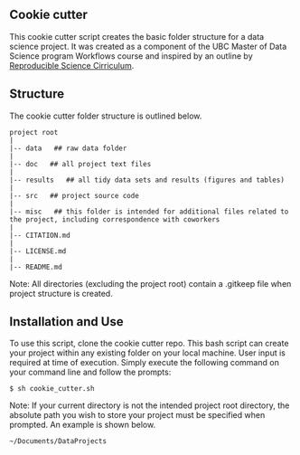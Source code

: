 ## Cookie cutter

This cookie cutter script creates the basic folder structure for a data science project. It was created as a component of the UBC Master of Data Science program Workflows course and inspired by an outline by [Reproducible Science Cirriculum](https://github.com/Reproducible-Science-Curriculum/rr-init). 

## Structure

The cookie cutter folder structure is outlined below.
```
project root
|
|-- data   ## raw data folder 
|
|-- doc   ## all project text files 
|
|-- results   ## all tidy data sets and results (figures and tables)
|
|-- src   ## project source code 
|
|-- misc   ## this folder is intended for additional files related to the project, including correspondence with coworkers 
|
|-- CITATION.md
|
|-- LICENSE.md
|
|-- README.md 
```

Note: All directories (excluding the project root) contain a .gitkeep file when project structure is created.  


## Installation and Use 

To use this script, clone the cookie cutter repo. This bash script can create your project within any existing folder on your local machine. User input is required at time of execution. Simply execute the following command on your command line and follow the prompts:

`$ sh cookie_cutter.sh` 

Note: If your current directory is not the intended project root directory, the absolute path you wish to store your project must be specified when prompted. An example is shown below.

`~/Documents/DataProjects` 
